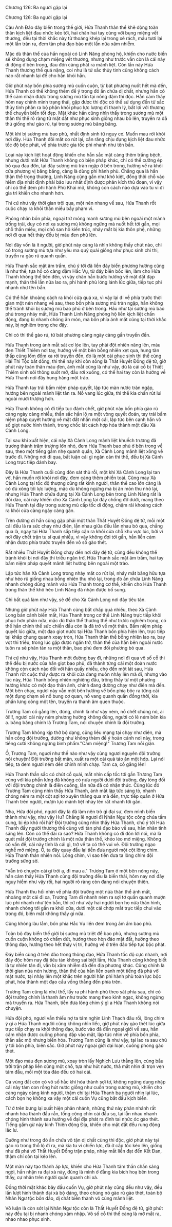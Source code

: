 




Chương 126: Ba người gặp lại


Chương 126: Ba người gặp lại

Câu Anh Đảo đáy biển trong thế giới, Hứa Thanh thân thể khẽ động toàn thân kịch liệt đau nhức kéo tới, hai chân hai tay cùng với bụng miệng vết thương, đều tại thời khắc này từ thoáng khép lại trong xé rách, máu tươi lại một lần tràn ra, đem tàn phá đạo bào một lần nữa xâm nhiễm.

Mặc dù thân thể của hắn ngoài có Linh Năng phòng hộ, khiến cho nước biển sẽ không đụng chạm miệng vết thương, nhưng như trước vẫn còn là cái này di động ở bên trong, đau đớn càng phát ra mãnh liệt. Còn lần này Hứa Thanh thương thế quá nặng, coi như là tử sắc thủy tinh cũng không cách nào rất nhanh lại để cho hắn khỏi hẳn.

Giờ phút này bốn phía sương mù cuồn cuộn, từ bát phương nuốt hết mà đến, Hứa Thanh có thể không thèm để ý trong đó ẩn chứa dị chất, nhưng hắn có thể cảm nhận được trong sương mù tồn tại nồng đậm thi độc. Hắn cảm thấy hôm nay chính mình trạng thái, gặp được thi độc có thể sử dụng đến tử sắc thủy tinh phân ra bộ phận khôi phục lực lượng đi thanh lý, bất lợi với thương thế chuyển biến tốt đẹp. Mặt khác hắn cũng nhìn thấy trong sương mù một thân thi thể rõ ràng từ mặt đất như phục sinh giống nhau bò lên, truyền ra dã thú giống như gào rú, tại trong sương mù băng băng.

Một khi bị sương mù bao phủ, nhất định sinh tử nguy cơ. Muốn mau rời khỏi nơi đây. Hứa Thanh đôi mắt co rút lại, cắn răng chịu đựng kịch liệt đau nhức tốc độ bộc phát, về phía trước gia tốc phi nhanh như tên bắn.

Loại này kịch liệt hoạt động khiến cho hắn sắc mặt càng thêm trắng bệch, nhưng dưới mắt Hứa Thanh không có biện pháp khác, chỉ có thể cưỡng ép bỏ qua đau đớn, tại đây sương mù tràn ngập ở bên trong, hướng về ra khỏi cửa phương vị băng băng, càng là dùng phi hành phù. Chẳng qua là hắn thân thể trọng thương, Linh Năng cũng gần như khô kiệt, đồng thời chỗ vào hiểm địa nhất định phải bảo lưu nhất định được phản kích thủ đoạn, vì vậy chỉ có thể đem phi hành Phù Khai mở, không còn cách nào dựa vào tu vi đi gia trì khiến cho nhanh hơn.

Thì cứ như vậy thời gian trôi qua, một nén nhang về sau, Hứa Thanh rốt cuộc chạy ra khỏi thần miếu bầy phạm vi.

Phóng nhãn bốn phía, ngoại trừ mỏng manh sương mù bên ngoài một mảnh trống trải, duy có nơi xa sương mù không ngừng mà nuốt hết tới gần, mọi chỗ thần miếu, mọi chỗ san hô kiến trúc, nháy mắt bị kia thôn phệ, những nơi đi qua hết thảy đều bị màu đen phủ lên.

Nơi đây vốn là ít người, giờ phút này càng là nhìn không thấy chút nào, chỉ có trong sương mù tựa như yêu ma quỷ quái giống như phục sinh chi thi, truyền ra gào rú quanh quẩn.

Hứa Thanh sắc mặt âm trầm, chú ý tới đã liền đáy biển phương hướng cũng là như thế, tựa hồ có càng đậm Hắc Vụ, từ đáy biển bốc lên, làm cho Hứa Thanh không thể tiến đến, vì vậy chân hắn bước hướng về mặt đất đạp mạnh, thân thể lần nữa lao ra, phi hành phù lóng lánh lúc giữa, tiếp tục phi nhanh như tên bắn.

Có thể hắn khoảng cách ra khỏi cửa quá xa, vì vậy lại đi về phía trước thời gian một nén nhang về sau, theo bốn phía sương mù tràn ngập, hắn không thể tránh khỏi bị sương mù bao phủ ở bên trong. Hầu như tại sương mù bao phủ trong nháy mắt, Hứa Thanh Linh Năng phòng hộ liền kịch liệt chấn động, đang bị nhanh chóng ăn mòn, mà bốn phía ánh mắt cũng tại thời khắc này, bị nghiêm trọng che đậy.

Chỉ có thi thể gào rú, từ bát phương càng ngày càng gần truyền đến.

Hứa Thanh trong ánh mắt sát cơ lóe lên, tay phải đột nhiên nâng lên, màu đen Thiết Thiêm nơi tay, hướng về một bên bỗng nhiên xẹt qua, hung tàn thấp củng lốm đốm xa rời truyền đến, đó là một cái phục sinh thi thể cùng Hải Thi Tộc bất đồng, thi thể này khi còn sống là Thất Huyết Đồng đệ tử, giờ phút này toàn thân màu đen, ánh mắt cũng là như vậy, dù là cái cổ bị Thiết Thiêm sinh sôi thông suốt mở, đầu rơi xuống, có thể hai tay còn là hướng về Hứa Thanh nơi đây hung hăng một trảo.

Hứa Thanh tay trái bấm niệm pháp quyết, lập tức màn nước tràn ngập, hướng bên ngoài mãnh liệt tản ra. Nổ vang lúc giữa, thi thể kia chấn rút lui ngoài mười trượng hơn.

Hứa Thanh không có đi tiếp tục đánh chết, giờ phút này bốn phía gào rú càng ngày càng nhiều, thần sắc hắn lộ ra một vòng quyết đoán, tay trái bấm niệm pháp quyết hướng về mặt đất nhấn một cái, lập tức bên cạnh hắn vô số giọt nước hình thành, trong chốc lát cách hợp hóa thành một đầu Xà Cảnh Long.

Tại sau khi xuất hiện, cái này Xà Cảnh Long mãnh liệt khuếch trương đã trương thành trăm trượng lớn nhỏ, đem Hứa Thanh bao phủ ở bên trong về sau, theo một tiếng gầm nhẹ quanh quẩn, Xà Cảnh Long mãnh liệt xông về trước đi. Những nơi đi qua, bất luận cái gì ngăn cản thi thể, đều bị Xà Cảnh Long trực tiếp đánh bay.

Đây là Hứa Thanh cuối cùng đòn sát thủ rồi, một khi Xà Cảnh Long lại tan vỡ, hắn muốn rời khỏi nơi đây, đem càng thêm phiền toái. Cũng may Xà Cảnh Long tại tốc độ thượng cũng rất kinh người, thân thể cao lớn càng là có đủ xông tới lực lượng, mặc dù không ngừng mà bị ăn mòn thu nhỏ lại, nhưng Hứa Thanh chứa đựng tại Xà Cảnh Long bên trong Linh Năng rất là dồi dào, cái này khiến cho Xà Cảnh Long tại đây chống đỡ dưới, mang theo Hứa Thanh tại đây trong sương mù cấp tốc di động, chậm rãi khoảng cách ra khỏi cửa càng ngày càng gần.

Trên đường đi hắn cũng gặp phải một thân Thất Huyết Đồng đệ tử, mỗi một cái đều là ra sức chạy như điên, lẫn nhau giữa đều lẫn nhau bỏ qua, chẳng qua là, ngay tại Hứa Thanh sắp tiếp cận ra khỏi cửa chỗ khu vực lúc, bởi vì nơi đây chết trận tu sĩ quá nhiều, vì vậy không đợi tới gần, hắn liền cảm nhận được phía trước truyền đến vô số gào thét.

Rất nhiều Thất Huyết Đồng chạy đến nơi đây đệ tử, cũng đều không thể tránh khỏi bị nơi đây thi triều ngăn trở, Hứa Thanh sắc mặt âm trầm, hai tay bấm niệm pháp quyết mãnh liệt hướng bên ngoài một trảo.

Lập tức hắn Xà Cảnh Long trong nháy mắt co rút lại, nháy mắt bằng hữu tựa như héo rũ giống nhau bỗng nhiên thu nhỏ lại, trong đó ẩn chứa Linh Năng nhanh chóng dũng mãnh vào Hứa Thanh trong cơ thể, khiến cho Hứa Thanh trong thân thể khô héo Linh Năng đã nhận được bổ sung.

Chỉ bất quá làm như vậy, sẽ để cho Xà Cảnh Long nơi đây tiêu tán.

Nhưng giờ phút này Hứa Thanh cũng bất chấp quá nhiều, theo Xà Cảnh Long bản cảnh biến mất, Hứa Thanh trong cơ thể Linh Năng trực tiếp khôi phục hơn phân nửa, mặc dù thân thể thương thế như trước nghiêm trọng, có thể hắn chỉnh thể sức chiến đấu còn là đã trở về một thân. Bấm niệm pháp quyết lúc giữa, một đạo giọt nước tại Hứa Thanh bốn phía hiện lên, trực tiếp tại khắp chung quanh xoay tròn, Hứa Thanh thân thể bỗng nhiên lao ra, bay vọt thi triều, trong lúc gặp được ngăn trở, thân thể của hắn bên ngoài nước tuôn ra sẽ phân tán ra một thân, bao phủ đem đối phương bỏ qua.

Thì cứ như vậy, Hứa Thanh một đường bay đi, những nơi đi qua vô số cỗ thi thể đều bị nước của hắn giọt bao phủ, đã thành từng cái một đoàn nước không còn cách nào đối với hắn quấy nhiễu, cho đến một lát sau, Hứa Thanh rốt cuộc thấy được ra khỏi cửa đang muốn nhảy lên mà đi, nhưng vào lúc này, Hứa Thanh bỗng nhiên nghiêng đầu, trông thấy từ một phương hướng khác có một đạo thân ảnh, chính đang đường chạy như điên mà đến. Một bên chạy, người này vẫn một bên hướng về bốn phía bộc ra từng cái một đụng chạm sẽ nổ bung cơ quan, nổ vang quanh quẩn đồng thời, kia phần lưng cõng một tên, truyền ra thanh âm quen thuộc.

Trương Tam cố gắng lên, đúng, chính là như vậy ném, nổ chết chúng nó, ai ôi!!!, ngươi cái này ném phương hướng không đúng, ngươi có lẽ ném bên kia a. băng băng chính là Trương Tam, nói chuyện chính là đội trưởng.

Trương Tam không kịp thở bộ dạng, cũng liều mạng tại chạy như điên, mà hắn cõng đội trưởng, dường như không thèm để ý hoàn cảnh nơi này, trong tiếng cười không ngừng bình phẩm."Câm miệng!" Trương Tam nổi giận.

Ồ, Trương Tam, ngươi như thế nào như vậy cùng ngươi nguyên đội trưởng nói chuyện! Đội trưởng bất mãn, xuất ra một cái quả táo ăn một hớp. Lại nói tiếp, ta đem ngươi ném đến chính mình chạy. Tam ca, cố gắng lên!

Hứa Thanh thần sắc có chút cổ quái, mắt nhìn cấp tốc tới gần Trương Tam cùng với kia phần lưng đã không có nửa người dưới đội trưởng, đáy lòng đối với đội trưởng chính là điên cuồng, lần nữa đã có nhận thức. Cùng lúc đó Trương Tam cũng nhìn thấy Hứa Thanh, ánh mắt lập tức sáng tỏ, nhanh chóng ném ra một cột sợi tơ xuyên thẳng qua mà đến, trực tiếp quấn ở Hứa Thanh trên người, mượn lực mãnh liệt nhảy lên rất nhanh tới gần.

Nha, Hứa đội phó, ngươi đây là đã làm nên trò gì đại sự, đem mình biến thành như vậy, như vậy Hư? Chẳng lẽ ngươi đi Nhân Ngư tộc công chúa tẩm cung, bị ép khô rồi hả? Đội trưởng cũng nhìn thấy Hứa Thanh, chú ý tới Hứa Thanh đầy người thương thế cùng với tàn phá đạo bào về sau, hắn nhãn tình sáng lên. Còn có thể dài ra sao? Hứa Thanh không có đi đón lời nói, mà là quét mắt đội trưởng chính là một nửa thân thể, khéo léo mở miệng. Không có vấn đề, cái này tính là cái gì, trở về ta có thể vui vẻ. Đội trưởng ngạo nghễ mở miệng. Ồ, ta đây quay đầu lại tiễn đưa ngươi một cột lông chim. Hứa Thanh thản nhiên nói. Lông chim, vì sao tiễn đưa ta lông chim đội trưởng sững sờ.

"Vẫn trò chuyện cái gì trời ạ, đi mau a." Trương Tam ở một bên nóng nảy, hắn cảm thấy Hứa Thanh cùng đội trưởng đều là biến thái, hôm nay nơi đây nguy hiểm như vậy rồi, hai người rõ ràng còn đang nói chuyện thiên.

Hứa Thanh thu hồi nhìn về phía đội trưởng một nửa thân thể ánh mắt, nhoáng một cái đi xa, Trương Tam đi nhanh ném ra sợi tơ quấn quanh mượn lực phi nhanh như tên bắn, thì cứ như vậy hai người bọn họ nửa thân hình, nhanh chóng tới gần ra khỏi cửa, dưới một cái chớp mắt trực tiếp chui vào trong đó, biến mất không thấy gì nữa.

Cũng không lâu lắm, bốn phía Hắc Vụ liền đem trong ầm ầm bao phủ.

Toàn bộ đáy biển thế giới bị sương mù triệt để bao phủ, nhưng sương mù cuồn cuộn không có chấm dứt, hướng theo hòn đảo mặt đất, hướng theo thông đạo, hướng theo hết thảy vị trí, hướng về ở trên đảo tiếp tục bộc phát.

Đáy biển cùng ở trên đảo trong thông đạo, Hứa Thanh tốc độ cực nhanh, nơi đây độc hôm nay đã tiêu tán không sai biệt lắm, Hứa Thanh cũng không biết là tự nhiên tản đi, vẫn bị xâm nhiễm đã đến địa phương khác. Cũng chính là thời gian nửa nén hương, thân thể của hắn liền oanh một tiếng đã phá vỡ mặt nước, tại nhảy lên một khắc trên người hắn phi hành phù toàn lực bộc phát, hóa thành một đạo cầu vồng thẳng đến phía trên.

Trương Tam cũng là như thế, lấy ra phi hành phù theo sát phía sau, chỉ có đội trưởng chính là thanh âm như trước mang theo kinh ngạc, không ngừng mà truyền ra. Hứa Thanh, tiễn đưa lông chim ý gì a Hứa Thanh không nói chuyện.

Hứa đội phó, ngươi vẫn thiếu nợ ta tám nghìn Linh Thạch đâu rồi, lông chim ý gì a Hứa Thanh người cũng không nhìn liếc, giờ phút này gào thét lúc giữa trực tiếp chạy ra khỏi thông đạo, bước vào đã đến ngoại giới về sau, hắn cảm nhận được cuồng phong đập vào mặt, lập tức nhìn về phía bốn phía, thần sắc mộ nhưng biến hóa. Trương Tam cũng là như vậy, tại lao ra sau chú ý tới bốn phía, biến sắc. Giờ phút này ngoại giới đại loạn, cuồng phong gào thét.

Một đạo màu đen sương mù, xoay tròn lấy Nghịch Lưu thẳng lên, cùng bầu trời trận pháp liền cùng một chỗ, tựa như hút nước, thả mắt nhìn đi trọn vẹn tám đầu, mỗi một tòa đảo đều có hai cái.

Cả vùng đất còn có vô số hắc khí hóa thành sợi tơ, không ngừng dung nhập cái này tám con rồng hút nước giống như cuốn trong sương mù, khiến cho càng ngày càng kinh người, thậm chí tại Hứa Thanh ba người nhìn lại lúc, cách bọn họ không xa vậy một cái cuốn Vụ cũng bắt đầu kịch biến.

Từ ở trên bưng lại xuất hiện phân nhánh, những thứ này phân nhánh rất nhanh hóa thành đầu rắn, tổng cộng chín cái đầu sọ, tại lẫn nhau nhanh chóng hình thành sau hướng về đại địa phát ra đinh tai nhức óc gào thét. Tiếng gầm gừ này kinh Thiên động Địa, khiến cho mặt đất đều rung động lắc lư.

Dường như trong đó ẩn chứa vô tận dị chất cùng thi độc, giờ phút này tại gào rú trong thổ lộ đi ra, mà kia tu vi chiến lực, đã ở cấp tốc kéo lên, giống như đã phá vỡ Thất Huyết Đồng trận pháp, nháy mắt liền đạt đến Kết Đan, thậm chí còn tại kéo lên.

Một màn này tạo thành áp lực, khiến cho Hứa Thanh tâm thần chấn sáng ngời, hắn nhận ra đại xà này, đúng là mình ở đằng kia bích hoạ bên trong thấy, cự nhân trên người quấn quanh chi xà.

Đồng thời mặt khác bảy đầu cuốn Vụ, giờ phút này cũng đều như vậy, đều lần lượt hình thành đại xà bộ dáng, theo chúng nó gào rú gào thét, toàn bộ Nhân Ngư tộc bốn đảo, dị chất biến thành vô cùng mãnh liệt.

Vô luận là còn sót lại Nhân Ngư tộc còn là Thất Huyết Đồng đệ tử, giờ phút này đều tại bị nhanh chóng xâm nhập. Vô số cỗ thi thể càng là mở mắt ra, nhao nhao phục sinh.




